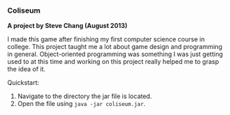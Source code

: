 <h3>Coliseum</h3>

<strong>A project by Steve Chang (August 2013)</strong>



I made this game after finishing my first computer science course in college. This project taught me a lot about game design
and programming in general. Object-oriented programming was something I was just getting used to at this time and working on
this project really helped me to grasp the idea of it.

Quickstart:

1.  Navigate to the directory the jar file is located.
2.  Open the file using <code>java -jar coliseum.jar</code>.



